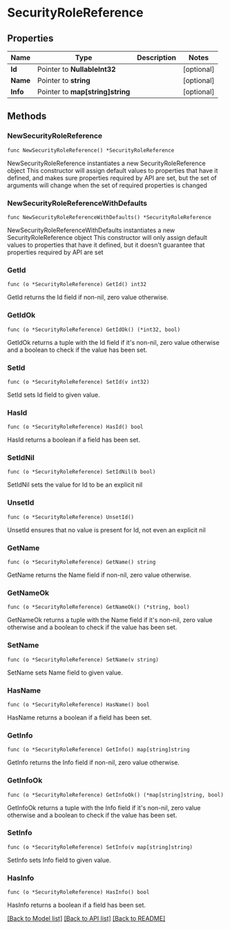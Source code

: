 # SecurityRoleReference

## Properties

Name | Type | Description | Notes
------------ | ------------- | ------------- | -------------
**Id** | Pointer to **NullableInt32** |  | [optional] 
**Name** | Pointer to **string** |  | [optional] 
**Info** | Pointer to **map[string]string** |  | [optional] 

## Methods

### NewSecurityRoleReference

`func NewSecurityRoleReference() *SecurityRoleReference`

NewSecurityRoleReference instantiates a new SecurityRoleReference object
This constructor will assign default values to properties that have it defined,
and makes sure properties required by API are set, but the set of arguments
will change when the set of required properties is changed

### NewSecurityRoleReferenceWithDefaults

`func NewSecurityRoleReferenceWithDefaults() *SecurityRoleReference`

NewSecurityRoleReferenceWithDefaults instantiates a new SecurityRoleReference object
This constructor will only assign default values to properties that have it defined,
but it doesn't guarantee that properties required by API are set

### GetId

`func (o *SecurityRoleReference) GetId() int32`

GetId returns the Id field if non-nil, zero value otherwise.

### GetIdOk

`func (o *SecurityRoleReference) GetIdOk() (*int32, bool)`

GetIdOk returns a tuple with the Id field if it's non-nil, zero value otherwise
and a boolean to check if the value has been set.

### SetId

`func (o *SecurityRoleReference) SetId(v int32)`

SetId sets Id field to given value.

### HasId

`func (o *SecurityRoleReference) HasId() bool`

HasId returns a boolean if a field has been set.

### SetIdNil

`func (o *SecurityRoleReference) SetIdNil(b bool)`

 SetIdNil sets the value for Id to be an explicit nil

### UnsetId
`func (o *SecurityRoleReference) UnsetId()`

UnsetId ensures that no value is present for Id, not even an explicit nil
### GetName

`func (o *SecurityRoleReference) GetName() string`

GetName returns the Name field if non-nil, zero value otherwise.

### GetNameOk

`func (o *SecurityRoleReference) GetNameOk() (*string, bool)`

GetNameOk returns a tuple with the Name field if it's non-nil, zero value otherwise
and a boolean to check if the value has been set.

### SetName

`func (o *SecurityRoleReference) SetName(v string)`

SetName sets Name field to given value.

### HasName

`func (o *SecurityRoleReference) HasName() bool`

HasName returns a boolean if a field has been set.

### GetInfo

`func (o *SecurityRoleReference) GetInfo() map[string]string`

GetInfo returns the Info field if non-nil, zero value otherwise.

### GetInfoOk

`func (o *SecurityRoleReference) GetInfoOk() (*map[string]string, bool)`

GetInfoOk returns a tuple with the Info field if it's non-nil, zero value otherwise
and a boolean to check if the value has been set.

### SetInfo

`func (o *SecurityRoleReference) SetInfo(v map[string]string)`

SetInfo sets Info field to given value.

### HasInfo

`func (o *SecurityRoleReference) HasInfo() bool`

HasInfo returns a boolean if a field has been set.


[[Back to Model list]](../README.md#documentation-for-models) [[Back to API list]](../README.md#documentation-for-api-endpoints) [[Back to README]](../README.md)


